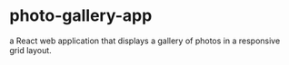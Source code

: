 # photo-gallery-app
 a React web application that displays a gallery of photos in a responsive grid layout. 
